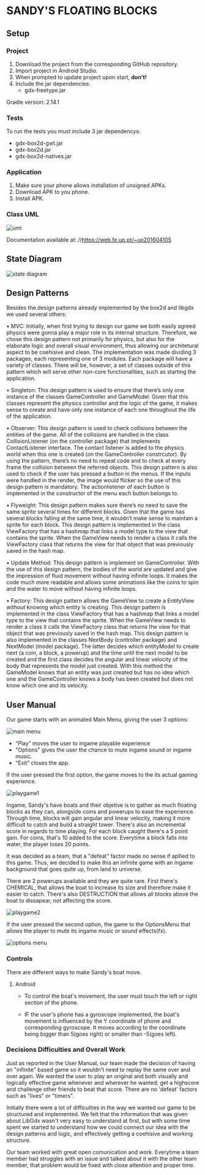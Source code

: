 # SANDY'S FLOATING BLOCKS

## Setup

### Project

1. Download the project from the corresponding GitHub repository.
2. Import project in Android Studio.
3. When prompted to update project upon start, **don't!**
4. Include the jar dependencies:
    - gdx-freetype.jar

Gradle version: 2.14.1


### Tests

To run the tests you must include 3 jar dependencys:
- gdx-box2d-gwt.jar
- gdx-box2d.jar
- gdx-box2d-natives.jar


### Application

1. Make sure your phone allows installation of unsigned APKs.
2. Download APK to you phone.
3. Install APK.


### Class UML
![uml](https://user-images.githubusercontent.com/31972761/40887454-ea0ceed8-6740-11e8-95f8-455e0037405d.png)


Documentation available at: //https://web.fe.up.pt/~up201604105

## State Diagram
![state diagram](https://user-images.githubusercontent.com/28095045/40887980-9a7c389e-6748-11e8-8bb9-0e581df378fa.png)

## Design Patterns

Besides the design patterns already implemented by the box2d and libgdx we used several others:

• MVC: Initially, when first trying to design our game we both easily agreed physics were gonna play a major role in its internal structure. Therefore, we chose this design pattern not primarily for physics, but also for the elaborate logic and overall visual environment, thus allowing our architetural aspect to be coehisive and clean.
The implementation was made dividing 3 packages, each representing one of 3 modules. Each package will have a variety of classes. There will be, however, a set of classes outside of this pattern which will serve other non-core functionalities, such as starting the application.

• Singleton: This design pattern is used to ensure that there’s only one instance of the classes GameController and GameModel. Given that this classes represent the physics controller and the logic of the game, it makes sense to create and have only one instance of each one throughout the life of the application.

• Observer: This design pattern is used to check collisions between the entities of the game. All of the collisions are handled in the class CollisionListener (on the controller package) that implements ContactListener interface. The contact listener is added to the physics world when this one is created (on the GameController constrcutor). By using the pattern, there’s no need to repeat code and to check at every frame the collision between the referred objects.
            This design pattern is also used to check if the user has pressed a button in the menus. If the inputs were handled in the render, the image would flicker so the use of this design pattern is mandatory. The actionlistener of each button is implemented in the constructor of the menu each button belongs to.

• Flyweight: This design pattern makes sure there’s no need to save the same sprite several times for different blocks. Given that the game has several blocks falling at the same time, it wouldn’t make sense to maintain a sprite for each block. This design pattern is implemented in the class ViewFactory that has a hashmap that links a model type to the view that contains the sprite. When the GameView needs to render a class it calls the ViewFactory class that returns the view for that object that was previously saved in the hash map.

• Update Method: This design pattern is implement on GameController. With the use of this design pattern, the bodies of the world are updated and give the impression of fluid movement without having infinite loops. It makes the code much more readable and allows some animations like the coins to spin and the water to move without having infinite loops.

• Factory: This design pattern allows the GameView to create a EntityView without knowing which entity is creating. This design pattern is implemented in the class ViewFactory that has a hashmap that links a model type to the view that contains the sprite. When the GameView needs to render a class it calls the ViewFactory class that returns the view for that object that was previously saved in the hash map.
            This design pattern is also implemented in the classes NextBody (controller package) and NextModel (model package). The latter decides which entityModel to create next (a coin, a block, a powerup) and the time until the next model to be created and the first class decides the angular and linear velocity of the body that represents the model just created. With this method the GameModel knows that an entity was just created but has no idea which one and the GameController knows a body has been created but does not know which one and its velocity.




## User Manual

Our game starts with an animated Main Menu, giving the user 3 options:

![main menu](https://user-images.githubusercontent.com/28095045/40888055-a26e2070-6749-11e8-97aa-1081fe62e369.png)

* “Play” moves the user to ingame playable experience
* "Options" gives the user the chance to mute ingame sound or ingame music.
* “Exit” closes the app.

If the user pressed the first option, the game moves to the its actual gaming experience.

![playgame1](https://user-images.githubusercontent.com/28095045/40888057-a2bca6f0-6749-11e8-90d3-b05d44d201b2.png)

Ingame, Sandy's have boats and their objetive is to gather as much floating blocks as they can, alongside coins and powerups to ease the experience. Through time, blocks will gain angular and linear velocity, making it more difficult to catch and build a straight tower. There's also an incremental score in regards to time playing.
For each block caught there's a 5 point gain. For coins, that's 10 added to the score. Everytime a block falls into water, the player loses 20 points.

It was decided as a team, that a "defeat" factor made no sense if apllied to this game. Thus, we decided to make this an infinite game with an ingame background that goes quite up, from land to universe.

There are 2 powerups available and they are quite rare. First there's CHEMICAL, that allows the boat to increase its size and therefore make it easier to catch. There's also DESTRUCTION that allows
all blocks above the boat to dissapear, not affecting the score.

![playgame2](https://user-images.githubusercontent.com/28095045/40888058-a2e34490-6749-11e8-8b84-2d09e95c7709.png)

If the user pressed the second option, the game to the OptionsMenu that allows the player to mute its ingame music or sound effects(fx).

![options menu](https://user-images.githubusercontent.com/28095045/40888056-a2951c84-6749-11e8-82ad-4fd3415ee98b.png)


### Controls

There are different ways to make Sandy's boat move.

1. Android
   * To control the boat's movement, the user must touch the left or right section of the phone.

   * IF the user's phone has a gyroscope implemented, the boat's movement is influenced by the Y coordinate of phone and corresponding gyroscope. It moves according to the coordinate being bigger than 5(goes right) or smaller than -5(goes left).

### Decisions Difficulties and Overall Work
Just as reported in the User Manual, our team made the decision of having an "infinite" based game so it wouldn't need to replay the same over and over again. We wanted the user to play an original and both visually and logically effective game whenever and wherever he wanted; get a highscore and challenge other friends to beat that score. There are no 'defeat' factors such as "lives" or "timers".

Initially there were a lot of difficulties in the way we wanted our game to be structured and implemented. We felt that the information that was given about LibGdx wasn't very easy to understand at first, but with some time spent we started to understand how we could connect our idea with the design patterns and logic, and effectively getting a coehisive and working structure.

Our team worked with great open comunication and work. Everytime a team member had struggles with an issue and talked about it with the other team member, that problem would be fixed with close attention and proper time. 
